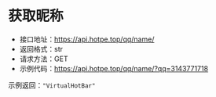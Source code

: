 # 获取昵称

- 接口地址：https://api.hotpe.top/qq/name/
- 返回格式：str
- 请求方法：GET
- 示例代码：https://api.hotpe.top/qq/name/?qq=3143771718

示例返回：`"VirtualHotBar"`